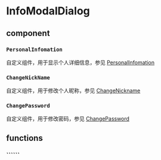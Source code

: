 # InfoModalDialog
## component
### ```PersonalInfomation```
自定义组件，用于显示个人详细信息，参见 [PersonalInfomation](PersonalInfomation.vue.md)

### ```ChangeNickName```
自定义组件，用于修改个人昵称，参见 [ChangeNickname](ChangeNickname.vue.md)

### ```ChangePassword```
自定义组件，用于修改密码，参见 [ChangePassword](ChangePassword.vue.md)

## functions
### ``````